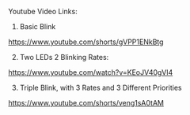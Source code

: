 
Youtube Video Links:
1) Basic Blink

https://www.youtube.com/shorts/gVPP1ENkBtg



2) Two LEDs 2 Blinking Rates:

https://www.youtube.com/watch?v=KEoJV40gVl4


3) Triple Blink, with 3 Rates and 3 Different Priorities

https://www.youtube.com/shorts/veng1sA0tAM
